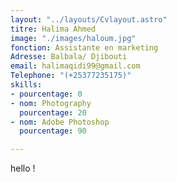 ```yaml
---
layout: "../layouts/Cvlayout.astro"
titre: Halima Ahmed
image: "./images/haloum.jpg"
fonction: Assistante en marketing
Adresse: Balbala/ Djibouti
email: halimaqidi99@gmail.com
Telephone: "(+25377235175)"
skills:
- pourcentage: 0
- nom: Photography
  pourcentage: 20
- nom: Adobe Photoshop
  pourcentage: 90

---
```

  hello !